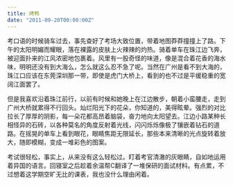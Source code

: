 ```yaml
---
title: 烤鸭
date: "2011-09-20T00:00:00Z"
---
```


考口语的时候骑车过去，事先查好了考场大致位置，带着地图莽莽撞撞上了路。下午的太阳明媚而耀眼，落在裸露的皮肤上火辣辣的灼热。骑着单车在珠江边飞奔，被迎面扑来的江风浓密地包裹着。风里有一股奇怪的味道，像是混合着花香的海水味，明明还没有到大海么，怎么就这么忍不急了呢。当然在广州是看不到大海的，珠江口应该在东莞深圳那一带，即使是虎门大桥上，看到的也不过是平缓稳重的宽阔江面罢了。

但是我喜欢沿着珠江前行，以前有时候和她晚上在江边散步，朝着小蛮腰走，走到广州大桥就累得不行回头。灿烂阳光下的花朵，你知道的，美得眩晕。强烈的对比拉长了厚厚的阴影，每一朵花都高昂着脑袋，奋力地向太阳望去。江边小路某种长相怪异的石砖，以各种莫名的角度反射着光线，闪闪烁烁像极了镶嵌着钻石的道路。在摇晃的单车上看到眼花，眼睛焦距无限延长，那些本来清晰的光点旋转着放大，随即模糊，变成一堆彩色的图案。

考试很轻松，事实上，从来没有这么轻松过。盯着考官清澈的灰眼睛，自如地运用着异国的语言。回寝室之后趁着余温帮C翻译了一堆保研的面试材料。有点累，不过想着这学期空旷无比的课表，我也没什么理由闲着。
